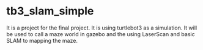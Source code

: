 # tb3_slam_simple
It is a project for the final project. It is using turtlebot3 as a simulation. It will be used to call a maze world in gazebo and the using LaserScan and basic SLAM to mapping the maze.
